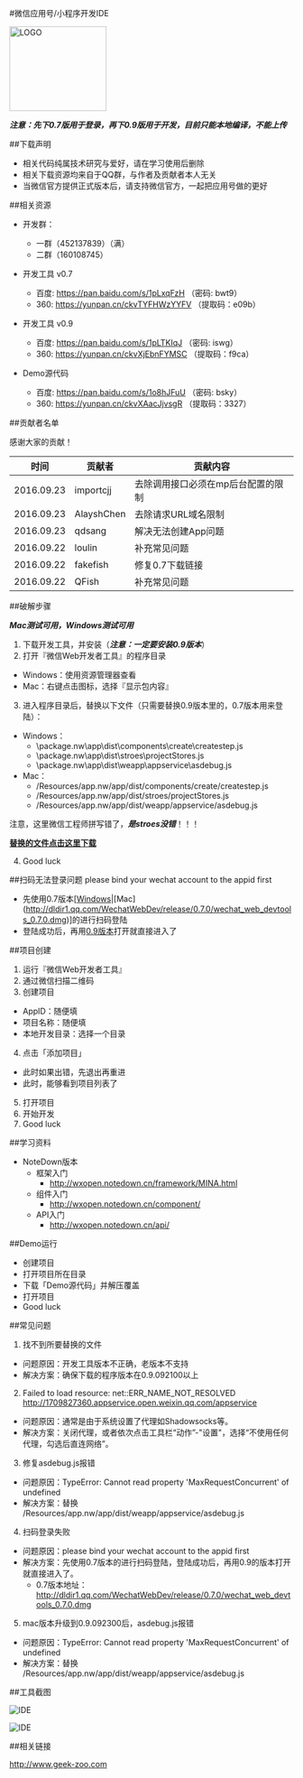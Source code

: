 #微信应用号/小程序开发IDE

<img src="https://cloud.githubusercontent.com/assets/876707/18773863/cca59fae-8185-11e6-9d7b-050ba646b456.png" width = "172" height = "150" alt="LOGO" align=center />

***注意：先下0.7版用于登录，再下0.9版用于开发，目前只能本地编译，不能上传***

##下载声明

* 相关代码纯属技术研究与爱好，请在学习使用后删除
* 相关下载资源均来自于QQ群，与作者及贡献者本人无关
* 当微信官方提供正式版本后，请支持微信官方，一起把应用号做的更好

##相关资源

* 开发群：
	* 一群（452137839）（满）
	* 二群（160108745）

* 开发工具 v0.7
	* 百度: https://pan.baidu.com/s/1pLxqFzH （密码: bwt9）
	* 360: https://yunpan.cn/ckvTYFHWzYYFV （提取码：e09b）

* 开发工具 v0.9
  * 百度: https://pan.baidu.com/s/1pLTKIqJ （密码: iswg）
  * 360: https://yunpan.cn/ckvXjEbnFYMSC （提取码：f9ca）

* Demo源代码
  * 百度: https://pan.baidu.com/s/1o8hJFuU （密码: bsky）
  * 360: https://yunpan.cn/ckvXAacJjvsgR （提取码：3327）

##贡献者名单

感谢大家的贡献！

| 时间 | 贡献者 | 贡献内容 |
|--------|------------|---------------|
| 2016.09.23 | importcjj | 去除调用接口必须在mp后台配置的限制 |
| 2016.09.23 | AlayshChen | 去除请求URL域名限制 |
| 2016.09.23 | qdsang | 解决无法创建App问题 |
| 2016.09.22 | loulin | 补充常见问题 |
| 2016.09.22 | fakefish | 修复0.7下载链接 |
| 2016.09.22 | QFish | 补充常见问题 |

##破解步骤

***Mac测试可用，Windows测试可用***

1. 下载开发工具，并安装（***注意：一定要安装0.9版本***）
2. 打开『微信Web开发者工具』的程序目录
  * Windows：使用资源管理器查看
  * Mac：右键点击图标，选择『显示包内容』
3. 进入程序目录后，替换以下文件（只需要替换0.9版本里的，0.7版本用来登陆）：
  * Windows：
    * \package.nw\app\dist\components\create\createstep.js
    * \package.nw\app\dist\stroes\projectStores.js
    * \package.nw\app\dist\weapp\appservice\asdebug.js
  * Mac：
    * /Resources/app.nw/app/dist/components/create/createstep.js
    * /Resources/app.nw/app/dist/stroes/projectStores.js
    * /Resources/app.nw/app/dist/weapp/appservice/asdebug.js  

  注意，这里微信工程师拼写错了，***是stroes没错***！！！

  **[替换的文件点击这里下载](https://github.com/gavinkwoe/weapp-ide-crack/archive/master.zip)**

4. Good luck

##扫码无法登录问题 please bind your wechat account to the appid first

* 先使用0.7版本[[Windows](http://dldir1.qq.com/WechatWebDev/release/0.7.0/wechat_web_devtools_0.7.0_x64.exe)|[Mac] (http://dldir1.qq.com/WechatWebDev/release/0.7.0/wechat_web_devtools_0.7.0.dmg)]的进行扫码登陆
* 登陆成功后，再用[0.9版本](https://pan.baidu.com/s/1pLTKIqJ)打开就直接进入了

##项目创建

1. 运行『微信Web开发者工具』
2. 通过微信扫描二维码
3. 创建项目
  * AppID：随便填
  * 项目名称：随便填
  * 本地开发目录：选择一个目录
4. 点击「添加项目」
  * 此时如果出错，先退出再重进
  * 此时，能够看到项目列表了
5. 打开项目
6. 开始开发
7. Good luck

##学习资料

* NoteDown版本
	* 框架入门
		* http://wxopen.notedown.cn/framework/MINA.html
	* 组件入门
		* http://wxopen.notedown.cn/component/
	* API入门
		* http://wxopen.notedown.cn/api/

##Demo运行

* 创建项目
* 打开项目所在目录
* 下载「Demo源代码」并解压覆盖
* 打开项目
* Good luck

##常见问题
1. 找不到所要替换的文件
  * 问题原因：开发工具版本不正确，老版本不支持
  * 解决方案：确保下载的程序版本在0.9.092100以上
2. Failed to load resource: net::ERR_NAME_NOT_RESOLVED http://1709827360.appservice.open.weixin.qq.com/appservice
  * 问题原因：通常是由于系统设置了代理如Shadowsocks等。
  * 解决方案：关闭代理，或者依次点击工具栏“动作”-"设置"，选择“不使用任何代理，勾选后直连网络”。
3. 修复asdebug.js报错
  * 问题原因：TypeError: Cannot read property 'MaxRequestConcurrent' of undefined
  * 解决方案：替换 /Resources/app.nw/app/dist/weapp/appservice/asdebug.js  
4. 扫码登录失败
  * 问题原因：please bind your wechat account to the appid first
  * 解决方案：先使用0.7版本的进行扫码登陆，登陆成功后，再用0.9的版本打开就直接进入了。
    * 0.7版本地址：http://dldir1.qq.com/WechatWebDev/release/0.7.0/wechat_web_devtools_0.7.0.dmg
5. mac版本升级到0.9.092300后，asdebug.js报错
  * 问题原因：TypeError: Cannot read property 'MaxRequestConcurrent' of undefined
  * 解决方案：替换 /Resources/app.nw/app/dist/weapp/appservice/asdebug.js  

##工具截图

![IDE](https://cloud.githubusercontent.com/assets/876707/18745196/f4f0488e-80f3-11e6-844b-f45d7e52a23c.png)

![IDE](https://cloud.githubusercontent.com/assets/876707/18745200/f7a74870-80f3-11e6-83cf-df00f7f87f56.png)

##相关链接

http://www.geek-zoo.com
